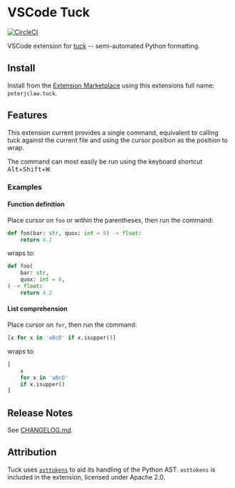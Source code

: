 # VSCode Tuck

[![CircleCI](https://circleci.com/gh/PeterJCLaw/vscode-tuck.svg?style=svg)](https://circleci.com/gh/PeterJCLaw/vscode-tuck)

VSCode extension for [tuck][] -- semi-automated Python formatting.

[tuck]: https://github.com/PeterJCLaw/tuck

## Install

Install from the [Extension Marketplace][marketplace] using this extensions full
name: `peterjclaw.tuck`.

[marketplace]: https://marketplace.visualstudio.com/items?itemName=peterjclaw.tuck

## Features

This extension current provides a single command, equivalent to calling tuck
against the current file and using the cursor position as the position to wrap.

The command can most easily be run using the keyboard shortcut
<kbd>Alt</kbd>+<kbd>Shift</kbd>+<kbd>W</kbd>.

### Examples

#### Function definition

Place cursor on `foo` or within the parentheses, then run the command:

``` python
def foo(bar: str, quox: int = 0) -> float:
    return 4.2
```

wraps to:

``` python
def foo(
    bar: str,
    quox: int = 0,
) -> float:
    return 4.2
```

#### List comprehension

Place cursor on `for`, then run the command:

``` python
[x for x in 'aBcD' if x.isupper()]
```

wraps to:

``` python
[
    x
    for x in 'aBcD'
    if x.isupper()
]
```

## Release Notes

See [CHANGELOG.md](./CHANGELOG.md).

## Attribution

Tuck uses [`asttokens`][asttokens] to aid its handling of the Python AST.
`asttokens` is included in the extension, licensed under Apache 2.0.

[asttokens]: https://pypi.org/project/asttokens/
